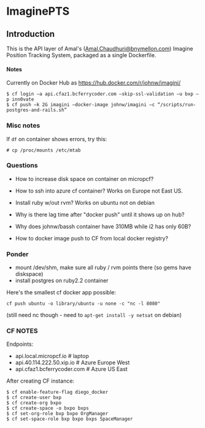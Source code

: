 # ImaginePTS

## Introduction

This is the API layer of Amal's (Amal.Chaudhuri@bnymellon.com) Imagine Position Tracking System, packaged as a single Dockerfile.


#### Notes

Currently on Docker Hub as  https://hub.docker.com/r/johnw/imagini/


```
$ cf login –a api.cfaz1.bcferrycoder.com —skip-ssl-validation –u bxp –p inn0vate
$ cf push –k 2G imagini –docker-image johnw/imagini –c “/scripts/run-postgres-and-rails.sh”
  ```


### Misc notes

If ```df``` on container shows errors, try this:

```
# cp /proc/mounts /etc/mtab 
```

### Questions

* How to increase disk space on container on micropcf?

* How to ssh into azure cf container?  Works on Europe not East US.

* Install ruby w/out rvm? Works on ubuntu not on debian

* Why is there lag time after "docker push" until it shows up on hub?

* Why does johnw/bassh container have 310MB while i2 has only 60B?

* How to docker image push to CF from local docker registry?


### Ponder

* mount /dev/shm, make sure all ruby / rvm points there (so gems have diskspace)
* install postgres on ruby2.2 container


Here's the smallest cf docker app possible:

```
cf push ubuntu -o library/ubuntu -u none -c "nc -l 8080"
```

(still need nc though - need to ```apt-get install -y netsat``` on debian)

### CF NOTES

Endpoints:

* api.local.micropcf.io   # laptop
* api.40.114.222.50.xip.io  # Azure Europe West
* api.cfaz1.bcferrycoder.com  # Azure US East


After creating CF instance:

```  
$ cf enable-feature-flag diego_docker
$ cf create-user bxp
$ cf create-org bxpo
$ cf create-space -o bxpo bxps
$ cf set-org-role bxp bxpo OrgManager
$ cf set-space-role bxp bxpo bxps SpaceManager

```


